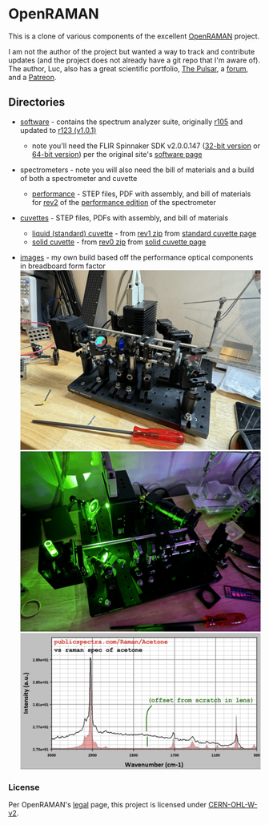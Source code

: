 # OpenRAMAN

This is a clone of various components of the excellent [OpenRAMAN](https://www.open-raman.org/) project.

I am not the author of the project but wanted a way to track and contribute updates (and the project does not already have a git repo that I'm aware of). The author, Luc, also has a great scientific portfolio, [The Pulsar](https://www.thepulsar.be), a [forum](https://talk.thepulsar.be/), and a [Patreon](https://www.patreon.com/thepulsar/).


## Directories

- [software](software) - contains the spectrum analyzer suite, originally [r105](https://www.thepulsar.be/files/Spectrum%20Analyzer%20Suite%20r105.zip) and updated to [r123 (v1.0.1)](https://www.thepulsar.be/files/Spectrum%20Analyzer%20Suite%20r123.zip)
  - note you'll need the FLIR Spinnaker SDK v2.0.0.147 ([32-bit version](https://www.thepulsar.be/files/SpinnakerSDK_FULL_2.0.0.147_x86.exe) or [64-bit version](https://www.thepulsar.be/files/SpinnakerSDK_FULL_2.0.0.147_x64.exe)) per the original site's [software page](https://www.open-raman.org/build/software/)

- spectrometers - note you will also need the bill of materials and a build of both a spectrometer and cuvette
  - [performance](performance) - STEP files, PDF with assembly, and bill of materials for [rev2](https://www.thepulsar.be/files/performance%20edition%20rev2.zip) of the [performance edition](https://www.open-raman.org/build/performance-edition/) of the spectrometer
- [cuvettes](cuvettes) - STEP files, PDFs with assembly, and bill of materials
  - [liquid (standard) cuvette](cuvettes/liquid) - from [rev1 zip](https://www.thepulsar.be/files/standard-cuvette-rev1.zip) from [standard cuvette page](https://www.open-raman.org/build/cuvettes/standard-cuvette/)
  - [solid cuvette](cuvettes/solid) - from [rev0 zip](https://www.thepulsar.be/files/solid%20cuvette%20rev0.zip) from [solid cuvette page](https://www.open-raman.org/build/cuvettes/solid-cuvette/)

- [images](images) - my own build based off the performance optical components in breadboard form factor
[![Raman spectrometer (uncovered)](images/raman1.jpg)](images/raman1.jpg)
[![Raman spectrometer on (uncovered)](images/raman2.jpg)](images/raman2.jpg)
[![Raman acetone spectrum](images/ramanacetone.png)](images/ramanacetone.png)


### License

Per OpenRAMAN's [legal](https://www.open-raman.org/about/legal/) page, this project is licensed under [CERN-OHL-W-v2](https://www.open-raman.org/cern_ohl_w_v2.pdf).
